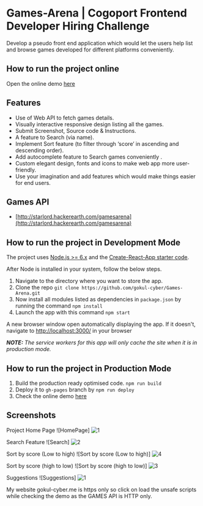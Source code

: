 # Games-Arena | Cogoport Frontend Developer Hiring Challenge
Develop a pseudo front end application which would let the users help list and browse games developed for different platforms conveniently.

## How to run the project online
Open the online demo [here](https://manishbisht.github.io/Games-Arena)

## Features

- Use of Web API to fetch games details.
- Visually interactive responsive design listing all the games.
- Submit Screenshot, Source code & Instructions.
- A feature to Search (via name).
- Implement Sort feature (to filter through ‘score’ in ascending and descending order).
- Add autocomplete feature to Search games conveniently .
- Custom elegant design, fonts and icons to make web app more user-friendly.
- Use your imagination and add features which would make things easier for end users.

## Games API

- [http://starlord.hackerearth.com/gamesarena](http://starlord.hackerearth.com/gamesarena)

## How to run the project in Development Mode
The project uses [Node.js >= 6.x](https://nodejs.org/en/) and the [Create-React-App starter code](https://github.com/facebookincubator/create-react-app).

After Node is installed in your system, follow the below steps.

1. Navigate to the directory where you want to store the app.
2. Clone the repo `git clone https://github.com/gokul-cyber/Games-Arena.git`
3. Now install all modules listed as dependencies in `package.json` by running the command `npm install`
4. Launch the app with this command `npm start`

A new browser window open automatically displaying the app.  If it doesn't, navigate to [http://localhost:3000/](http://localhost:3000/) in your browser

***NOTE:*** *The service workers for this app will only cache the site when it is in production mode.*

## How to run the project in Production Mode

1. Build the production ready optimised code. `npm run build`
2. Deploy it to `gh-pages` branch by `npm run deploy`
3. Check the online demo [here](https://gokul-cyber.github.io/Games-Arena)

## Screenshots
Project Home Page
![HomePage] ![1](https://user-images.githubusercontent.com/62883769/179364524-ffbce3cc-4d90-4821-b00f-d9a05de911b3.png)


Search Feature
![Search] ![2](https://user-images.githubusercontent.com/62883769/179364543-4345920d-c444-4cf0-abe4-5cdc3ff93f69.png)


Sort by score (Low to high)
![Sort by score (Low to high)] ![4](https://user-images.githubusercontent.com/62883769/179364559-d1d31b18-0537-48f5-b341-4e2d6d907eb3.png)


Sort by score (high to low)
![Sort by score (high to low)] ![3](https://user-images.githubusercontent.com/62883769/179364610-0ff83f6d-f1d4-4967-a91d-00a6c01977ed.png)


Suggestions
![Suggestions] ![1](https://user-images.githubusercontent.com/62883769/179364620-1afe29f0-9991-4c89-a40b-f15f9d25af0d.png)


My website gokul-cyber.me is https only so click on load the unsafe scripts while checking the demo as the GAMES API is HTTP only.


